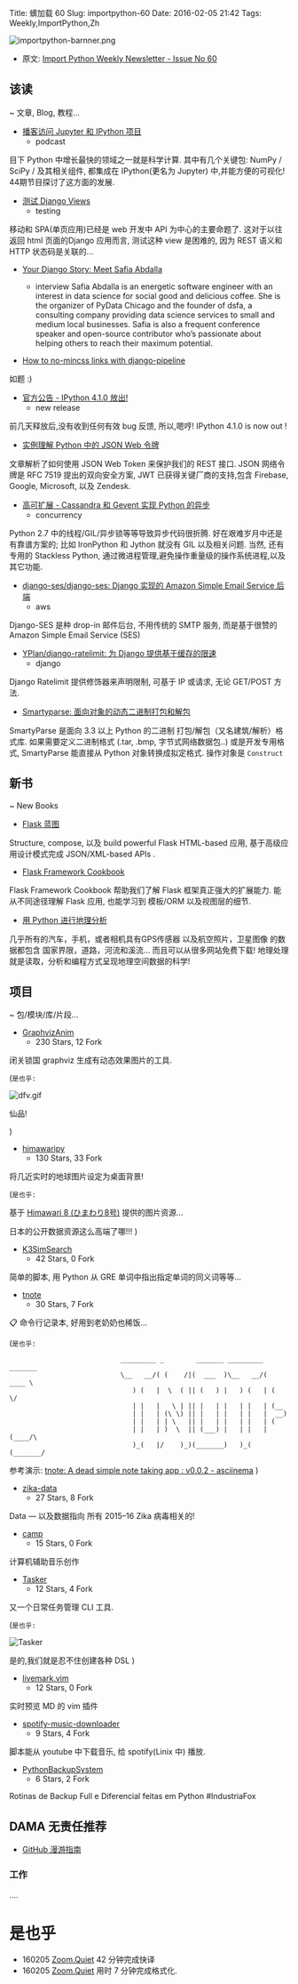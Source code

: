 Title: 蠎加载 60
Slug: importpython-60
Date: 2016-02-05 21:42
Tags: Weekly,ImportPython,Zh

![importpython-barnner.png](http://zoomq.qiniudn.com/ZQCollection/snap/importpython-barnner.png?imageView2/2/h/210)


- 原文: [Import Python Weekly Newsletter - Issue No 60](http://importpython.com/newsletter/no/60/)

## 该读
~ 文章, Blog, 教程...


- [播客访问 Jupyter 和 IPython 项目](https://talkpython.fm/episodes/show/44/project-jupyter-and-ipython)
    + podcast

目下 Python 中增长最快的领域之一就是科学计算.
其中有几个关键包: NumPy / SciPy / 及其相关组件,
都集成在 IPython(更名为 Jupyter) 中,并能方便的可视化!
44期节目探讨了这方面的发展.


- [测试 Django Views](http://kracekumar.com/post/138492827565)
    + testing

移动和 SPA(单页应用)已经是 web 开发中 API 为中心的主要命题了.
这对于以往返回 html 页面的Django 应用而言,
测试这种 view 是困难的,
因为 REST 语义和 HTTP 状态码是关联的...


- [Your Django Story: Meet Safia Abdalla](http://blog.djangogirls.org/post/138480005403)
    + interview
Safia Abdalla is an energetic software engineer with an interest in data science for social good and delicious coffee. She is the organizer of PyData Chicago and the founder of dsfa, a consulting company providing data science services to small and medium local businesses. Safia is also a frequent conference speaker and open-source contributor who’s passionate about helping others to reach their maximum potential.

- [How to no-mincss links with django-pipeline](http://www.peterbe.com/plog/how-to-no-mincss-links-with-django-pipeline)

如题 :)

- [官方公告 - IPython 4.1.0 放出!](https://mail.scipy.org/pipermail/ipython-dev/2016-February/017056.html)
    + new release

前几天释放后,没有收到任何有效 bug 反馈,
所以,嗯哼! IPython 4.1.0 is now out !

- [实例理解 Python 中的 JSON Web 令牌](http://blog.apcelent.com/json-web-token-tutorial-example-python.html)

文章解析了如何使用 JSON Web Token 来保护我们的 REST 接口.
JSON 网络令牌是 RFC 7519 提出的双向安全方案,
JWT 已获得关键厂商的支持,包含 Firebase, Google, Microsoft, 以及 Zendesk.


- [高可扩展 - Cassandra 和 Gevent 实现 Python 的异步](http://rustyrazorblade.com/2016/02/async-python-and-cassandra-with-gevent/)
    + concurrency

Python 2.7 中的线程/GIL/异步锁等等导致异步代码很折腾.
好在艰难岁月中还是有靠谱方案的;
比如 IronPython 和 Jython 就没有 GIL 以及相关问题.
当然, 还有专用的 Stackless Python,
通过微进程管理,避免操作重量级的操作系统进程,以及其它功能.


- [django-ses/django-ses: Django 实现的 Amazon Simple Email Service 后端](https://github.com/django-ses/django-ses)
    + aws

Django-SES 是种 drop-in 邮件后台,
不用传统的 SMTP 服务,
而是基于很赞的 Amazon Simple Email Service (SES)


- [YPlan/django-ratelimit: 为 Django 提供基于缓存的限速](https://github.com/YPlan/django-ratelimit)
    + django

Django Ratelimit 
提供修饰器来声明限制,
可基于 IP 或请求, 无论 GET/POST 方法.

- [Smartyparse: 面向对象的动态二进制打包和解包](https://github.com/Muterra/py_smartyparse)

SmartyParse 
是面向 3.3 以上 Python 的二进制 打包/解包（又名建筑/解析）格式库.
如果需要定义二进制格式
(.tar, .bmp, 字节式网络数据包..)
或是开发专用格式,
SmartyParse 能直接从 Python 对象转换成拟定格式.
操作对象是 `Construct`



## 新书
~ New Books

- [Flask 蓝图](http://importpython.com/books/520/flask-blueprints/)

Structure, compose, 以及 build powerful Flask HTML-based 
应用,
基于高级应用设计模式完成 JSON/XML-based APIs .

- [Flask Framework Cookbook](http://importpython.com/books/447/flask-framework-cookbook/)

Flask Framework Cookbook 
帮助我们了解 Flask 框架真正强大的扩展能力.
能从不同途径理解 Flask 应用,
也能学习到 模板/ORM 以及视图层的细节.

- [用 Python 进行地理分析](http://importpython.com/books/526/geoprocessing-with-python/)

几乎所有的汽车，手机，或者相机具有GPS传感器
以及航空照片，卫星图像
的数据都包含 国家界限，道路，河流和溪流...
而且可以从很多网站免费下载!
地理处理就是读取，分析和编程方式呈现地理空间数据的科学!



## 项目
~ 包/模块/库/片段...



- [GraphvizAnim](https://github.com/mapio/GraphvizAnim)
    - 230 Stars, 12 Fork

闭关锁国 graphviz 生成有动态效果图片的工具.

(`是也乎:`

![dfv.gif](https://github.com/mapio/GraphvizAnim/raw/master/examples/dfv.gif)

仙品!

)


- [himawaripy](https://github.com/boramalper/himawaripy)
    - 130 Stars, 33 Fork

将几近实时的地球图片设定为桌面背景!

(`是也乎:`

基于 [Himawari 8 (ひまわり8号)](https://en.wikipedia.org/wiki/Himawari_8)
提供的图片资源...

日本的公开数据资源这么高端了哪!!!
)


- [K3SimSearch](https://github.com/BichengLUO/K3SimSearch)
    - 42 Stars, 0 Fork

简单的脚本,
用 Python 从 GRE 单词中指出指定单词的同义词等等...


- [tnote](https://github.com/prodicus/tnote)
    - 30 Stars, 7 Fork

:clipboard: 命令行记录本,
好用到老奶奶也稀饭...

(`是也乎:`

```
                            _________ _        _______ _________ _______ 
                            \__   __/( (    /|(  ___  )\__   __/(  ____ \
                               ) (   |  \  ( || (   ) |   ) (   | (    \/
                               | |   |   \ | || |   | |   | |   | (__    
                               | |   | (\ \) || |   | |   | |   |  __)   
                               | |   | | \   || |   | |   | |   | (      
                               | |   | )  \  || (___) |   | |   | (____/\
                               )_(   |/    )_)(_______)   )_(   (_______/
```

参考演示: [tnote: A dead simple note taking app : v0.0.2 - asciinema](https://asciinema.org/a/35557)
)


- [zika-data](https://github.com/BuzzFeedNews/zika-data)
    - 27 Stars, 8 Fork

Data — 以及数据指向
所有 2015–16 Zika 病毒相关的!

- [camp](https://github.com/mpdehaan/camp)
    - 15 Stars, 0 Fork

计算机辅助音乐创作

- [Tasker](https://github.com/t0mj/Tasker)
    - 12 Stars, 4 Fork

又一个日常任务管理 CLI 工具.

(`是也乎:`

![Tasker](https://cloud.githubusercontent.com/assets/7049067/12701187/d7bf58d6-c7c6-11e5-8e27-bbfc4f8ecc2e.png)

是的,我们就是忍不住创建各种 DSL
)

- [livemark.vim](https://github.com/miyakogi/livemark.vim)
    - 12 Stars, 0 Fork

实时预览 MD 的 vim 插件

- [spotify-music-downloader](https://github.com/xfilipe/spotify-music-downloader)
    - 9 Stars, 4 Fork

脚本能从 youtube 中下载音乐,
给 spotify(Linix 中) 播放.


- [PythonBackupSystem](https://github.com/msfidelis/PythonBackupSystem)
    - 6 Stars, 2 Fork

Rotinas de Backup Full e Diferencial feitas em Python #IndustriaFox


## DAMA 无责任推荐

- [GitHub 漫游指南](https://github.com/phodal/github-roam)

### 工作

....


# 是也乎

- 160205 [Zoom.Quiet](http://zoomquiet.io) 42 分钟完成快译
- 160205 [Zoom.Quiet](http://zoomquiet.io) 用时 7 分钟完成格式化.


